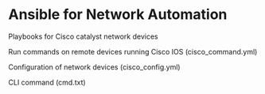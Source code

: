 # Ansible for Network Automation
Playbooks for Cisco catalyst network devices

Run commands on remote devices running Cisco IOS (cisco_command.yml)

Configuration of network devices (cisco_config.yml)

CLI command (cmd.txt)
